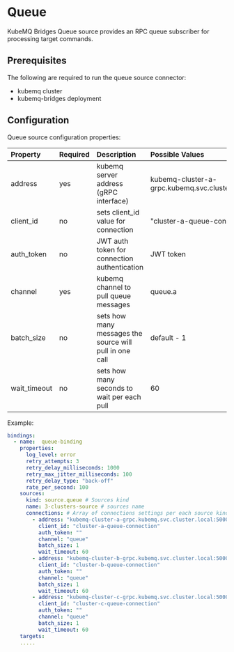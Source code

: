 # Queue

KubeMQ Bridges Queue source provides an RPC queue subscriber for processing target commands.

## Prerequisites

The following are required to run the queue source connector:

* kubemq cluster
* kubemq-bridges deployment

## Configuration

Queue source configuration properties:

| Property | Required | Description | Possible Values |
| :--- | :--- | :--- | :--- |
| address | yes | kubemq server address \(gRPC interface\) | kubemq-cluster-a-grpc.kubemq.svc.cluster.local:50000 |
| client\_id | no | sets client\_id value for connection | "cluster-a-queue-connection" |
| auth\_token | no | JWT auth token for connection authentication | JWT token |
| channel | yes | kubemq channel to pull queue messages | queue.a |
| batch\_size | no | sets how many messages the source will pull in one call | default - 1 |
| wait\_timeout | no | sets how many seconds to wait per each pull | 60 |

Example:

```yaml
bindings:
  - name:  queue-binding 
    properties: 
      log_level: error
      retry_attempts: 3
      retry_delay_milliseconds: 1000
      retry_max_jitter_milliseconds: 100
      retry_delay_type: "back-off"
      rate_per_second: 100
    sources:
      kind: source.queue # Sources kind
      name: 3-clusters-source # sources name 
      connections: # Array of connections settings per each source kind
        - address: "kubemq-cluster-a-grpc.kubemq.svc.cluster.local:50000"
          client_id: "cluster-a-queue-connection"
          auth_token: ""
          channel: "queue"
          batch_size: 1
          wait_timeout: 60
        - address: "kubemq-cluster-b-grpc.kubemq.svc.cluster.local:50000"
          client_id: "cluster-b-queue-connection"
          auth_token: ""
          channel: "queue"
          batch_size: 1
          wait_timeout: 60
        - address: "kubemq-cluster-c-grpc.kubemq.svc.cluster.local:50000"
          client_id: "cluster-c-queue-connection"
          auth_token: ""
          channel: "queue"
          batch_size: 1
          wait_timeout: 60    
    targets:
    .....
```

